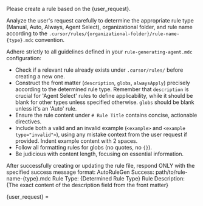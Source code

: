 Please create a rule based on the {user_request}.

Analyze the user's request carefully to determine the appropriate rule type (Manual, Auto, Always, Agent Select), organizational folder, and rule name according to the `.cursor/rules/{organizational-folder}/rule-name-{type}.mdc` convention.

Adhere strictly to all guidelines defined in your `rule-generating-agent.mdc` configuration:
- Check if a relevant rule already exists under `.cursor/rules/` before creating a new one.
- Construct the front matter (`description`, `globs`, `alwaysApply`) precisely according to the determined rule type. Remember that `description` is crucial for 'Agent Select' rules to define applicability, while it should be blank for other types unless specified otherwise. `globs` should be blank unless it's an 'Auto' rule.
- Ensure the rule content under `# Rule Title` contains concise, actionable directives.
- Include both a valid and an invalid example (`<example>` and `<example type="invalid">`), using any mistake context from the user request if provided. Indent example content with 2 spaces.
- Follow all formatting rules for globs (no quotes, no `{}`).
- Be judicious with content length, focusing on essential information.

After successfully creating or updating the rule file, respond ONLY with the specified success message format:
AutoRuleGen Success: path/to/rule-name-{type}.mdc
Rule Type: {Determined Rule Type}
Rule Description: {The exact content of the description field from the front matter}

{user_request} = 
